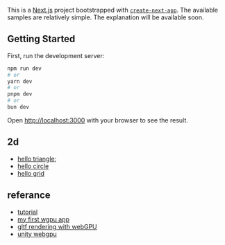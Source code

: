 This is a [Next.js](https://nextjs.org/) project bootstrapped with [`create-next-app`](https://github.com/vercel/next.js/tree/canary/packages/create-next-app).
The available samples are relatively simple. The explanation will be available soon.

## Getting Started

First, run the development server:

```bash
npm run dev
# or
yarn dev
# or
pnpm dev
# or
bun dev
```

Open [http://localhost:3000](http://localhost:3000) with your browser to see the result.

## 2d
 - [hello triangle](https://loquemedalagana.github.io/wgpu_start/2d/triangle);
 - [hello circle](https://loquemedalagana.github.io/wgpu_start/2d/circle)
 - [hello grid](https://loquemedalagana.github.io/wgpu_start/2d/grid)

## referance
 - [tutorial](https://github.com/jack1232/WebGPU-Step-By-Step/blob/main/README.md)
 - [my first wgpu app](https://codelabs.developers.google.com/your-first-webgpu-app)
 - [gltf rendering with webGPU](https://www.willusher.io/graphics/2023/05/16/0-to-gltf-first-mesh)
 - [unity webgpu](https://forum.unity.com/threads/early-access-to-the-new-webgpu-backend-in-unity-2023-3.1516621/)